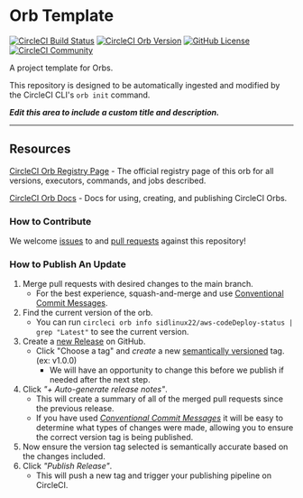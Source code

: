 # Orb Template


[![CircleCI Build Status](https://circleci.com/gh/sidlinux22/aws-codeDeploy-status.svg?style=shield "CircleCI Build Status")](https://circleci.com/gh/sidlinux22/aws-codeDeploy-status) [![CircleCI Orb Version](https://badges.circleci.com/orbs/sidlinux22/aws-codeDeploy-status.svg)](https://circleci.com/developer/orbs/orb/sidlinux22/aws-codeDeploy-status) [![GitHub License](https://img.shields.io/badge/license-MIT-lightgrey.svg)](https://raw.githubusercontent.com/sidlinux22/aws-codeDeploy-status/master/LICENSE) [![CircleCI Community](https://img.shields.io/badge/community-CircleCI%20Discuss-343434.svg)](https://discuss.circleci.com/c/ecosystem/orbs)



A project template for Orbs.

This repository is designed to be automatically ingested and modified by the CircleCI CLI's `orb init` command.

_**Edit this area to include a custom title and description.**_

---

## Resources

[CircleCI Orb Registry Page](https://circleci.com/developer/orbs/orb/sidlinux22/aws-codeDeploy-status) - The official registry page of this orb for all versions, executors, commands, and jobs described.

[CircleCI Orb Docs](https://circleci.com/docs/orb-intro/#section=configuration) - Docs for using, creating, and publishing CircleCI Orbs.

### How to Contribute

We welcome [issues](https://github.com/sidlinux22/aws-codeDeploy-status/issues) to and [pull requests](https://github.com/sidlinux22/aws-codeDeploy-status/pulls) against this repository!

### How to Publish An Update
1. Merge pull requests with desired changes to the main branch.
    - For the best experience, squash-and-merge and use [Conventional Commit Messages](https://conventionalcommits.org/).
2. Find the current version of the orb.
    - You can run `circleci orb info sidlinux22/aws-codeDeploy-status | grep "Latest"` to see the current version.
3. Create a [new Release](https://github.com/sidlinux22/aws-codeDeploy-status/releases/new) on GitHub.
    - Click "Choose a tag" and _create_ a new [semantically versioned](http://semver.org/) tag. (ex: v1.0.0)
      - We will have an opportunity to change this before we publish if needed after the next step.
4.  Click _"+ Auto-generate release notes"_.
    - This will create a summary of all of the merged pull requests since the previous release.
    - If you have used _[Conventional Commit Messages](https://conventionalcommits.org/)_ it will be easy to determine what types of changes were made, allowing you to ensure the correct version tag is being published.
5. Now ensure the version tag selected is semantically accurate based on the changes included.
6. Click _"Publish Release"_.
    - This will push a new tag and trigger your publishing pipeline on CircleCI.